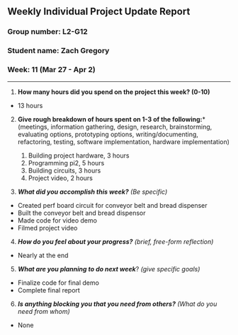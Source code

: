## Weekly Individual Project Update Report
### Group number: L2-G12
### Student name: Zach Gregory
### Week: 11 (Mar 27 - Apr 2)
___
1. **How many hours did you spend on the project this week? (0-10)**
  - 13 hours
2. **Give rough breakdown of hours spent on 1-3 of the following:***
   (meetings, information gathering, design, research, brainstorming, evaluating options, prototyping options, writing/documenting, refactoring, testing, software implementation, hardware implementation)
   1. Building project hardware, 3 hours
   2. Programming pi2, 5 hours
   3. Building circuits, 3 hours 
   4. Project video, 2 hours

3. ***What did you accomplish this week?*** _(Be specific)_
  - Created perf board circuit for conveyor belt and bread dispenser 
  - Built the conveyor belt and bread dispensor
  - Made code for video demo
  - Filmed project video
4. ***How do you feel about your progress?*** _(brief, free-form reflection)_
  - Nearly at the end
5. ***What are you planning to do next week***? _(give specific goals)_
  - Finalize code for final demo
  - Complete final report
6. ***Is anything blocking you that you need from others?*** _(What do you need from whom)_
  - None

